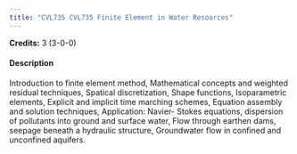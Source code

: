 ```yaml
---
title: "CVL735 CVL735 Finite Element in Water Resources"
---
```

**Credits:** 3 (3-0-0)

#### Description
Introduction to finite element method, Mathematical concepts and weighted residual techniques, Spatical discretization, Shape functions, Isoparametric elements, Explicit and implicit time marching schemes, Equation assembly and solution techniques, Application: Navier- Stokes equations, dispersion of pollutants into ground and surface water, Flow through earthen dams, seepage beneath a hydraulic structure, Groundwater flow in confined and unconfined aquifers.